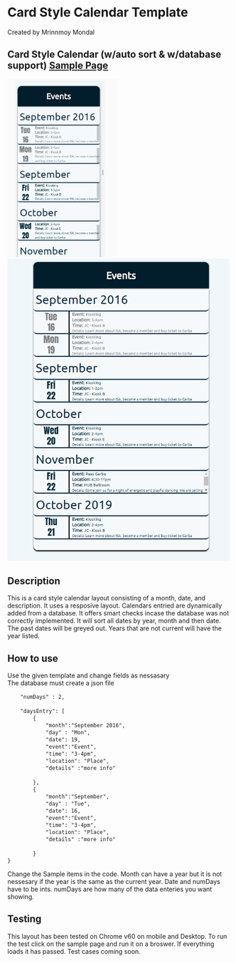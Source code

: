 # Card Style Calendar Template
Created by Mrinnmoy Mondal 


## Card Style Calendar (w/auto sort & w/database support) [Sample Page](https://mims002.github.io/websiteLayouts/cardStyleCalendar/)
<img src="Sample%20Images/mobile.PNG" height="400px"></img>
<img src="Sample%20Images/portrait.PNG" width="500px"></img>
## Description
This is a card style calendar layout consisting of a month, date, and description. It uses a resposive layout. Calendars entried are dynamically added from a database. It offers smart checks incase the database was not correctly implemented. It will sort all dates by year, month and then date. The past dates will be greyed out. Years that are not current will have the year listed. 
## How to use 
Use the given template and change fields as nessasary  
The database must create a json file 
```{
	"numDays" : 2, 
	
	"daysEntry": [
		{
			"month":"September 2016",
			"day" : "Mon",
			"date": 19,
			"event":"Event",
			"time": "3-4pm",
			"location": "Place",
			"details" :"more info" 
			
		},
		{	
			"month":"September",
			"day" : "Tue",
			"date": 16,
			"event":"Event",
			"time": "3-4pm",
			"location": "Place",
			"details" :"more info" 
			
		}
}
```  
Change the Sample items in the code. Month can have a year but it is not nessesary if the year is the same as the current year. Date and numDays have to be ints. numDays are how many of the data enteries you want showing.

## Testing
This layout has been tested on Chrome v60 on mobile and Desktop. To run the test click on the sample page and run it on a broswer. If everything loads it has passed. Test cases coming soon. 





